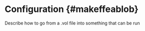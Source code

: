 

Configuration {#makeffeablob}
=============================

Describe how to go from a .vol file into something that can be run
